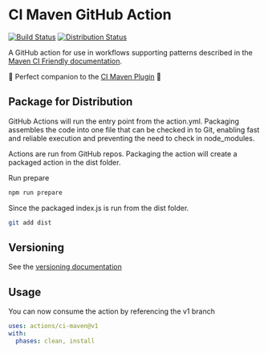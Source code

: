 # CI Maven GitHub Action

[![Build Status](https://github.com/Best-Quality-Engineering/ci-maven-action/actions/workflows/tests.yml/badge.svg)](https://github.com/Best-Quality-Engineering/ci-maven-action/actions/workflows/tests.yml)
[![Distribution Status](https://github.com/Best-Quality-Engineering/ci-maven-action/actions/workflows/verify-distribution.yml/badge.svg)](https://github.com/Best-Quality-Engineering/ci-maven-action/actions/workflows/verify-distribution.yml)

A GitHub action for use in workflows supporting patterns described in the
[Maven CI Friendly documentation](https://maven.apache.org/maven-ci-friendly.html).

:rocket: Perfect companion to the [CI Maven Plugin](https://github.com/Best-Quality-Engineering/ci-maven-plugin) :rocket:


## Package for Distribution

GitHub Actions will run the entry point from the action.yml. Packaging assembles the code into one file that can be
checked in to Git, enabling fast and reliable execution and preventing the need to check in node_modules.

Actions are run from GitHub repos. Packaging the action will create a packaged action in the dist folder.

Run prepare

```bash
npm run prepare
```

Since the packaged index.js is run from the dist folder.

```bash
git add dist
```

## Versioning

See the [versioning documentation](https://github.com/actions/toolkit/blob/master/docs/action-versioning.md)

## Usage

You can now consume the action by referencing the v1 branch

```yaml
uses: actions/ci-maven@v1
with:
  phases: clean, install
```